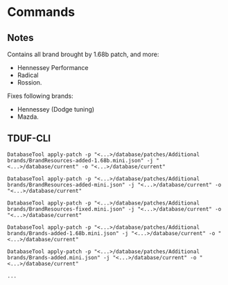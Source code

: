 # Commands

## Notes

Contains all brand brought by 1.68b patch, and more:

- Hennessey Performance
- Radical
- Rossion.

Fixes following brands: 

- Hennessey (Dodge tuning)
- Mazda.

## TDUF-CLI

    DatabaseTool apply-patch -p "<...>/database/patches/Additional brands/BrandResources-added-1.68b.mini.json" -j "<...>/database/current" -o "<...>/database/current"
    
    DatabaseTool apply-patch -p "<...>/database/patches/Additional brands/BrandResources-added-mini.json" -j "<...>/database/current" -o "<...>/database/current"
    
    DatabaseTool apply-patch -p "<...>/database/patches/Additional brands/BrandResources-fixed.mini.json" -j "<...>/database/current" -o "<...>/database/current"
    
    DatabaseTool apply-patch -p "<...>/database/patches/Additional brands/Brands-added-1.68b.mini.json" -j "<...>/database/current" -o "<...>/database/current"
    
    DatabaseTool apply-patch -p "<...>/database/patches/Additional brands/Brands-added.mini.json" -j "<...>/database/current" -o "<...>/database/current"

    ...
    
